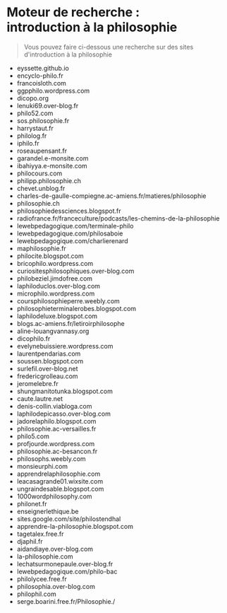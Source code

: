 # Moteur de recherche : <br>introduction à la philosophie

> Vous pouvez faire ci-dessous une recherche sur des sites d'introduction à la philosophie

- eyssette.github.io
- encyclo-philo.fr
- francoisloth.com
- ggpphilo.wordpress.com
- dicopo.org
- lenuki69.over-blog.fr
- philo52.com
- sos.philosophie.fr
- harrystaut.fr
- philolog.fr
- iphilo.fr
- roseaupensant.fr
- garandel.e-monsite.com
- ibahiyya.e-monsite.com
- philocours.com
- philipp.philosophie.ch
- chevet.unblog.fr
- charles-de-gaulle-compiegne.ac-amiens.fr/matieres/philosophie
- philosophie.ch
- philosophiedessciences.blogspot.fr
- radiofrance.fr/franceculture/podcasts/les-chemins-de-la-philosophie
- lewebpedagogique.com/terminale-philo
- lewebpedagogique.com/philosaboie
- lewebpedagogique.com/charlierenard
- maphilosophie.fr
- philocite.blogspot.com
- bricophilo.wordpress.com
- curiositesphilosophiques.over-blog.com
- philobeziel.jimdofree.com
- laphiloduclos.over-blog.com
- microphilo.wordpress.com
- coursphilosophieperre.weebly.com
- philosophieterminalerobes.blogspot.com
- laphilodeluxe.blogspot.com
- blogs.ac-amiens.fr/letiroirphilosophe
- aline-louangvannasy.org
- dicophilo.fr
- evelynebuissiere.wordpress.com
- laurentpendarias.com
- soussen.blogspot.com
- surlefil.over-blog.net
- fredericgrolleau.com
- jeromelebre.fr
- shungmanitotunka.blogspot.com
- caute.lautre.net
- denis-collin.viabloga.com
- laphilodepicasso.over-blog.com
- jadorelaphilo.blogspot.com
- philosophie.ac-versailles.fr
- philo5.com
- profjourde.wordpress.com
- philosophie.ac-besancon.fr
- philosophs.weebly.com
- monsieurphi.com
- apprendrelaphilosophie.com
- leacasagrande01.wixsite.com
- ungraindesable.blogspot.com
- 1000wordphilosophy.com
- philonet.fr
- enseignerlethique.be
- sites.google.com/site/philostendhal
- apprendre-la-philosophie.blogspot.com
- tagetalex.free.fr
- djaphil.fr
- aidandiaye.over-blog.com
- la-philosophie.com
- lechatsurmonepaule.over-blog.fr
- lewebpedagogique.com/philo-bac
- philolycee.free.fr
- philosophia.over-blog.com
- philophil.com
- serge.boarini.free.fr/Philosophie./